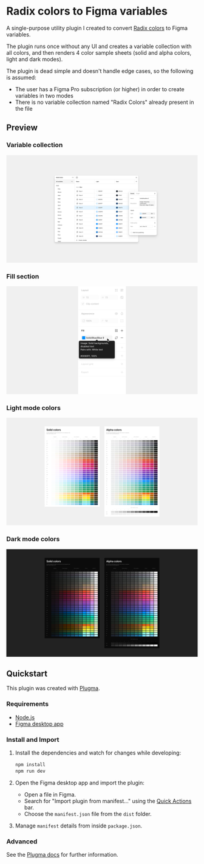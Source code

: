 # Radix colors to Figma variables

A single-purpose utility plugin I created to convert [Radix colors](https://github.com/radix-ui/colors/tree/main/src) to Figma variables. 

The plugin runs once without any UI and creates a variable collection with all colors, and then renders 4 color sample sheets (solid and alpha colors, light and dark modes). 

The plugin is dead simple and doesn't handle edge cases, so the following is assumed:

- The user has a Figma Pro subscription (or higher) in order to create variables in two modes
- There is no variable collection named "Radix Colors" already present in the file

## Preview

### Variable collection
![Figma variable collection containing Radix colors](./.github/variables-preview.png)

### Fill section
![Figma fill section with the Radix Blue 9 color applied](./.github/fill-preview.png)

### Light mode colors
![](./.github/radix-colors-light.png)

### Dark mode colors
![](./.github/radix-colors-dark.png)

## Quickstart

This plugin was created with [Plugma](https://github.com/gavinmcfarland/plugma).

### Requirements

- [Node.js](https://nodejs.org/en)
- [Figma desktop app](https://www.figma.com/downloads/)

### Install and Import

1. Install the dependencies and watch for changes while developing:

   ```bash
   npm install
   npm run dev
   ```

2. Open the Figma desktop app and import the plugin:

   - Open a file in Figma.
   - Search for "Import plugin from manifest..." using the [Quick Actions](https://help.figma.com/hc/en-us/articles/360040328653-Use-shortcuts-and-quick-actions#Use_quick_actions) bar.
   - Choose the `manifest.json` file from the `dist` folder.

3. Manage `manifest` details from inside `package.json`.

### Advanced

See the [Plugma docs](https://plugma.dev/docs) for further information.
